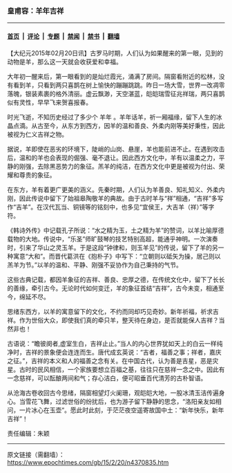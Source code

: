 ### 皇甫容：羊年吉祥

---

#### [首页](../../../..?n4370835) &nbsp;|&nbsp; [评论](../../../../../epoch-comment?n4370835) &nbsp;|&nbsp; [专题](../../../../../epoch-special?n4370835) &nbsp;|&nbsp; [禁闻](../../../../../epoch-news?n4370835) &nbsp;|&nbsp; [禁书](../../../../../books?n4370835) &nbsp;|&nbsp; [翻墙](https://github.com/gfw-breaker/nogfw/blob/master/README.md?n4370835)


<div class="post_content" id="artbody" itemprop="articleBody">
 <!-- article content begin -->
 <p>
  【大纪元2015年02月20日讯】古罗马时期，人们认为如果醒来的第一眼，见到的动物是羊，那么这一天就会收获爱和幸福。
 </p>
 <p>
  大年初一醒来后，第一眼看到的是灿烂霞光，涌满了房间。隔窗看附近的松林，没有看到羊，只看到两只喜鹊在树上愉快的蹦蹦跳跳。昨日一场大雪，世界一改凋零落魄，银装素裹的格外清丽。虚云飘渺，天空湛蓝，皑皑瑞雪征兆祥瑞，两只喜鹊似有灵性，早早飞来贺喜报春。
 </p>
 <p>
  时光飞逝，不知历史经过了多少个
  <ok href="https://www.epochtimes.com/gb/tag/%E7%BE%8A%E5%B9%B4.html">
   羊年
  </ok>
  。羊年话羊，祈一厢福缘，留下人生的冰晶点滴。从古至今，从东方到西方，因羊的温和善良、外柔内刚等美好秉性，因此被视为仁义吉祥之物。
 </p>
 <p>
  据说，羊即使在恶劣的环境下，陡峭的山岗、悬崖，羊也能前进不止。在遇到攻击后，温和的羊也会表现的倔强、毫不退让。因此西方文化中，羊有以温柔之力，平静的刚强，去除黑恶势力的象征。羔羊的纯洁，在西方文化中更是被视为付出、荣耀和尊贵的象征。
 </p>
 <p>
  在东方，羊有着更广更美的涵义。先秦时期，人们认为羊善良、知礼知义、外柔内刚，因此传说中留下了始祖皋陶敬羊的典故。由于古时羊与“祥”相通，“吉祥”多写作“吉羊”。在汉代瓦当、铜镜等的铭刻中，也多见“宜侯王，大吉羊（祥）”等字符。
 </p>
 <p>
  《韩诗外传》中记载孔子所说：“水之精为玉，土之精为羊”的赞词，以羊比喻厚德载物的大地。传说中，“乐圣”师旷鼓琴的技艺特别高超，能通乎神明。一次演奏时，引来了华山之灵玉羊。于是这段“钟律和，则玉羊见”的传说，留下了羊的另一种寓意“大和”。而晋代葛洪在《抱朴子》中写下：“立朝则以砥矢为操，居己则以羔羊为节。”以羊的温和、平静、刚强不妥协作为自己秉持的气节。
 </p>
 <p>
  这些古典记载，都因羊象征的吉祥、善良、忠厚之德，在传统文化中，留下了长长的善缘，牵引古今。无论时代如何变迁，羊的象征首结“吉祥”，古今未变，相通至今，绵延不尽。
 </p>
 <p>
  思绪东西方，以羊的寓意留下的文化，不约而同却巧见奇妙。新年祈福，祈求吉祥。作为世俗大众，即使我们真的牵只羊，整天待在身边，是否就能保人吉祥？当然非也！
 </p>
 <p>
  古语说：“瞻彼阕者,虚室生白，吉祥止止。”当人的内心世界犹如天上的白云一样纯净时，吉祥的景象便会连连而生。唐代成玄英说：“吉者，福善之事；祥者，嘉庆之征。”，吉祥的本义和人的福善之念有关。在中国古代，认为善是吉星，恶是灾星。古时的民风相信，一个家族要想立百福之基，往往只在慈祥一念之中。因此有一念慈祥，可以酝酿两间和气；存心洁白，便可昭垂百代清芳的古朴智语。
 </p>
 <p>
  从沧海古卷收回古今思绪，隔窗相望灯火阑珊，观皑皑大地，一股冰清玉洁传遍身心。当雪花飞舞，过滤世俗的纷扰后，也为游子留下静静的思念，“洛阳亲友如相问，一片冰心在玉壶”。愿此时此刻，于茫茫夜空遥寄故国中土：“新年快乐，新年吉祥”！
 </p>
 <p>
  责任编辑：朱颖
 </p>
 <!-- article content end -->
 <div id="below_article_ad">
 </div>
</div>


---

原文链接（需翻墙）：https://www.epochtimes.com/gb/15/2/20/n4370835.htm